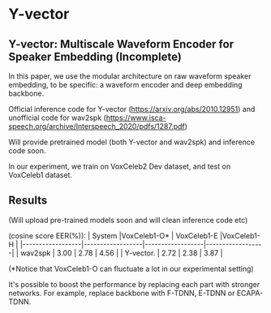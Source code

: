 # Y-vector

## Y-vector: Multiscale Waveform Encoder for Speaker Embedding (Incomplete)

In this paper, we use the modular architecture on raw waveform speaker embedding, to be specific: a waveform encoder and deep embedding backbone. 

Official inference code for Y-vector (https://arxiv.org/abs/2010.12951) and unofficial code for wav2spk (https://www.isca-speech.org/archive/Interspeech_2020/pdfs/1287.pdf)

Will provide pretrained model (both Y-vector and wav2spk) and inference code soon.

In our experiment, we train on VoxCeleb2 Dev dataset, and test on VoxCeleb1 dataset.

## Results 

(Will upload pre-trained models soon and will clean inference code etc)

(cosine score EER(%)):
| System         |VoxCeleb1-O*  | VoxCeleb1-E  |VoxCeleb1-H | 
|------------------|------------------|------------------|------------------|
| wav2spk       | 3.00             | 2.78              | 4.56             |
| Y-vector.       | 2.72              |   2.38            | 3.87             |

(*Notice that VoxCeleb1-O can fluctuate a lot in our experimental setting)

It's possible to boost the performance by replacing each part with stronger networks. For example, replace backbone with F-TDNN, E-TDNN or ECAPA-TDNN.
